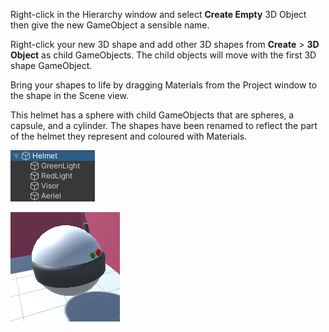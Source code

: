 Right-click in the Hierarchy window and select **Create Empty** 3D Object then give the new GameObject a sensible name.

Right-click your new 3D shape and add other 3D shapes from **Create** > **3D Object** as child GameObjects. The child objects will move with the first 3D shape GameObject.

Bring your shapes to life by dragging Materials from the Project window to the shape in the Scene view.

This helmet has a sphere with child GameObjects that are spheres, a capsule, and a cylinder. The shapes have been renamed to reflect the part of the helmet they represent and coloured with Materials.

![The Hierarchy window showing the 3D shape child objects that make up the whole item.](images/helmet-objects.png)

![A 3D shape item in Scene view.](images/helmet.png)
